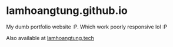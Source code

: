 # lamhoangtung.github.io
My dumb portfolio website :P. Which work poorly responsive lol :P

Also available at [lamhoangtung.tech](https://lamhoangtung.tech)